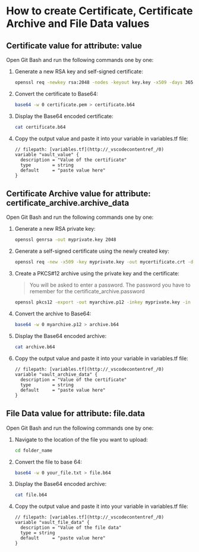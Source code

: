 # How to create Certificate, Certificate Archive and File Data values

## Certificate value for attribute: value

Open Git Bash and run the following commands one by one:

1. Generate a new RSA key and self-signed certificate:
    ```bash
    openssl req -newkey rsa:2048 -nodes -keyout key.key -x509 -days 365 -out certificate.pem
    ```

2. Convert the certificate to Base64:
    ```bash
    base64 -w 0 certificate.pem > certificate.b64
    ```

3. Display the Base64 encoded certificate:
    ```bash
    cat certificate.b64
    ```

4. Copy the output value and paste it into your variable in variables.tf file:
    ```hcl
    // filepath: [variables.tf](http://_vscodecontentref_/0)
    variable "vault_value" {
      description = "Value of the certificate"
      type        = string
      default     = "paste value here"
    }
    ```

## Certificate Archive value for attribute: certificate_archive.archive_data 

Open Git Bash and run the following commands one by one:

1. Generate a new RSA private key:
    ```bash
    openssl genrsa -out myprivate.key 2048
    ```

2. Generate a self-signed certificate using the newly created key:
    ```bash
    openssl req -new -x509 -key myprivate.key -out mycertificate.crt -days 365
    ```

3. Create a PKCS#12 archive using the private key and the certificate:
    > You will be asked to enter a password. The password you have to remember for the certificate_archive.password

    ```bash
    openssl pkcs12 -export -out myarchive.p12 -inkey myprivate.key -in mycertificate.crt
    ```

4. Convert the archive to Base64:
    ```bash
    base64 -w 0 myarchive.p12 > archive.b64
    ```

5. Display the Base64 encoded archive:
    ```bash
    cat archive.b64
    ```

6. Copy the output value and paste it into your variable in variables.tf file:
    ```hcl
    // filepath: [variables.tf](http://_vscodecontentref_/0)
    variable "vault_archive_data" {
      description = "Value of the certificate"
      type        = string
      default     = "paste value here"
    }
    ```

## File Data value for attribute: file.data

Open Git Bash and run the following commands one by one:

1. Navigate to the location of the file you want to upload:
    ```bash
    cd folder_name
    ```

2. Convert the file to base 64:
    ```bash
    base64 -w 0 your_file.txt > file.b64
    ```

3. Display the Base64 encoded archive:
    ```bash
    cat file.b64
    ```

4. Copy the output value and paste it into your variable in variables.tf file:
    ```hcl
    // filepath: [variables.tf](http://_vscodecontentref_/0)
    variable "vault_file_data" {
      description = "Value of the file data"
      type = string
      default     = "paste value here"
    }
    ```